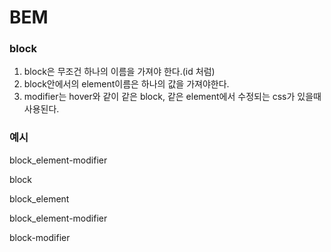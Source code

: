 # BEM
### block

1. block은 무조건 하나의 이름을 가져야 한다.(id 처럼)
2. block안에서의 element이름은 하나의 값을 가져야한다.
3. modifier는 hover와 같이 같은 block, 같은 element에서 수정되는 css가 있을때 사용된다.

### 예시

block_element-modifier

block

block_element

block_element-modifier

block-modifier

